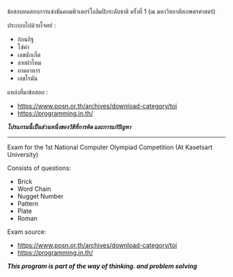 ข้อสอบทดสอบการแข่งขันคอมพิวเตอร์โอลิมปิกระดับชาติ ครั้งที่ 1
(ณ มหาวิทยาลัยเกษตรศาสตร์)

ประกอบไปด้วยโจทย์ :
- ก้อนอิฐ
- โซ่คำ 
- เลขนักเก็ต 
- ลายผ้าไหม
- ถาดอาหาร
- เลขโรมัน

แหล่งที่มาข้อสอบ :
- https://www.posn.or.th/archives/download-category/toi
- https://programming.in.th/


***โปรแกรมนี้เป็นส่วนหนึ่งของวิธีที่การคิด และการแก้ปัญหา***


----------------------------------------------------------------

Exam for the 1st National Computer Olympiad Competition
(At Kasetsart University)

Consists of questions:
- Brick
- Word Chain
- Nugget Number
- Pattern
- Plate
- Roman

Exam source:
- https://www.posn.or.th/archives/download-category/toi
- https://programming.in.th/


***This program is part of the way of thinking. and problem solving***
